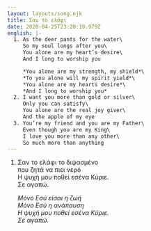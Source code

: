 ```yaml
---
layout: layouts/song.njk
title: Σαν το ελάφι
date: 2020-04-25T23:20:19.979Z
english: |-
  1. As the deer pants for the water\
     So my soul longs after you\
     You alone are my heart’s desire\
     And I long to worship you

     *You alone are my strength, my shield*\
     *To you alone will my spirit yield*\
     *You alone are my hearts desire*\
     *And I long to worship you*
  2. I want you more than gold or silver\
     Only you can satisfy\
     You alone are the real joy giver\
     And the apple of my eye
  3. You’re my friend and you are my Father\
     Even though you are my King\
     I love you more than any other\
     So much more than anything
---
```

1. Σαν το ελάφι το διψασμένο\
   που ζητά να πιει νερό\
   Η ψυχή μου ποθεί εσένα Κύριε.\
   Σε αγαπώ.

   *Μόνο Εσύ είσαι η ζωή*\
   *Μόνο Εσύ η ανάπαυση*\
   *Η ψυχή μου ποθεί εσένα Κύριε.*\
   *Σε αγαπώ.*